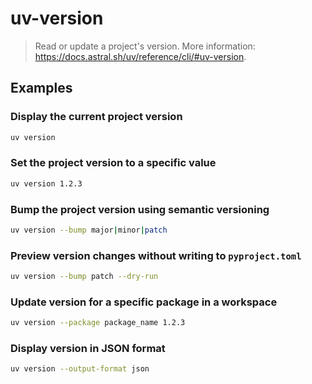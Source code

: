 # uv-version

> Read or update a project's version. More information: <https://docs.astral.sh/uv/reference/cli/#uv-version>.

## Examples

### Display the current project version

```bash
uv version
```

### Set the project version to a specific value

```bash
uv version 1.2.3
```

### Bump the project version using semantic versioning

```bash
uv version --bump major|minor|patch
```

### Preview version changes without writing to `pyproject.toml`

```bash
uv version --bump patch --dry-run
```

### Update version for a specific package in a workspace

```bash
uv version --package package_name 1.2.3
```

### Display version in JSON format

```bash
uv version --output-format json
```
